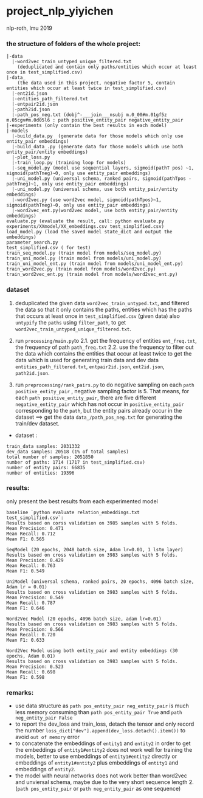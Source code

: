 # project_nlp_yiyichen
nlp-roth, lmu 2019

### the structure of folders of the whole project:

```
|-data
  |-word2vec_train_untyped_unique_filtered.txt
    (deduplicated and contain only paths/entities which occur at least once in test_simplified.csv)
|-data_  
    (the data used in this project, negative factor 5, contain entities which occur at least twice in test_simplified.csv)
  |-ent2id.json
  |-entities_path_filtered.txt
  |-entpair2id.json
  |-path2id.json
  |-path_pos_neg.txt (dobj^-___join___nsubj m.0_00#m.01gf5z m.05cgv#m.0d05l6 : path positive_entity_pair negative_entity_pair
|-experiments (only contain the best results in each model)
|-models
  |-build_data.py  (generate data for those models which only use entity_pair embeddings)
  |-build_data_.py (generate data for those models which use both entity_pair/entity embeddings)
  |-plot_loss.py
  |-train_loop.py (training loop for models)
  |-seq_model.py (model use sequential layers, sigmoid(pathT pos) ~1, sigmoid(pathTneg)~0, only use entity_pair embeddings)
  |-uni_model.py (universal schema, ranked pairs, sigmoid(pathTpos - pathTneg)~1, only use entity_pair embeddings)
  |-uni_model.py (universal schema, use both entity_pair/entity embeddings)
  |-word2vec.py (use word2vec model, sigmoid(pathTpos)~1, sigmoid(pathTneg)~0, only use entity_pair embeddings)
  |-word2vec_ent.py(word2vec model, use both entity_pair/entity embeddings)
evaluate.py (evaluate the result, call: python evaluate.py experiments/XXmodel/XX_embeddings.csv test_simplified.csv)
load_model.py (load the saved model state_dict and output the embeddings)
parameter_search.py 
test_simplified.csv ( for test)
train_seq_model.py (train model from models/seq_model.py)
train_uni_model.py (train model from models/uni_model.py)
train_uni_model_ent.py (train model from models/uni_model_ent.py)
train_word2vec.py (train model from models/word2vec.py)
train_word2vec_ent.py (train model from models/word2vec_ent.py)
```

### dataset
1. deduplicated the given data `word2vec_train_untyped.txt`, and filtered the data so that it only contains the paths, entities which has the paths that occurs at least once in `test_simplified.csv` (given data) also `untypify` the `paths` using `filter_path`, to get `word2vec_train_untyped_unique_filtered.txt`.

2. run `processing/main.py`to 
2.1. get the frequency of entities `ent_freq.txt`, the frequency of path `path_freq.txt`
2.2. use the frequency to filter out the data which contains the entities that occur at least twice to get the data which is used for generating train data and dev data `entities_path_filtered.txt`, `entpair2id.json`, `ent2id.json`, `path2id.json`.

3. run `preprocessing/rank_pairs.py` to do negative sampling on each `path positive_entity_pair` , negative sampling factor is 5. That means, for each `path positive_entity_pair`, there are five different `negative_entity_pair` which has not occur in `positive_entity_pair` corresponding to the `path`, but the entity pairs already occur in the dataset ==> get the data `data_/path_pos_neg.txt` for generating the train/dev dataset.

* dataset :
```
train_data samples: 2031332
dev_data samples: 20518 (1% of total samples)
total number of samples: 2051850
number of paths: 1714 (1717 in test_simplified.csv)
number of entity pairs: 66835
number of entities: 19396 
```

### results:
only present the best results from each experimented model
```text
baseline `python evaluate relation_embeddings.txt test_simplified.csv`:
Results based on corss validation on 3985 samples with 5 folds.
Mean Precision: 0.471
Mean Recall: 0.712
Mean F1: 0.565

SeqModel (20 epochs, 2048 batch size, Adam lr=0.01, 1 lstm layer)
Results based on cross validation on 3983 samples with 5 folds.
Mean Precision: 0.429
Mean Recall: 0.763
Mean F1: 0.549

UniModel (universal schema, ranked pairs, 20 epochs, 4096 batch size, Adam lr = 0.01)
Results based on cross validation on 3983 samples with 5 folds.
Mean Precision: 0.549
Mean Recall: 0.787
Mean F1: 0.646

Word2Vec Model (20 epochs, 4096 batch size, adam lr=0.01)
Results based on cross validation on 3983 samples with 5 folds.
Mean Precision: 0.566
Mean Recall: 0.720
Mean F1: 0.633

Word2Vec Model using both entity_pair and entity embeddings (30 epochs, Adam 0.01)
Results based on cross validation on 3983 samples with 5 folds.
Mean Precision: 0.523
Mean Recall: 0.698
Mean F1: 0.598
```

### remarks:
* use data structure as `path pos_entity_pair neg_entity_pair` is much less memory consuming than `path pos_entity_pair True` and `path neg_entity_pair False`
* to report the dev_loss and train_loss, detach the tensor and only record the number `loss_dict["dev"].append(dev_loss.detach().item())` to avoid `out of memory` error
* to concatenate the embeddings of `entity1` and `entity2` in order to get the embeddings of `entity1#entity2` does not work well for training the models, better to use embeddings of `entity1#entity2` directly or embeddings of `entity1#entity2` plus embeddings of `entity1` and embeddings of `entity2`.
* the model with neural networks does not work better than word2vec and unviersal schema, maybe due to the very short sequence length 2. (`path pos_entity_pair` or `path neg_entity_pair` as one sequence)
